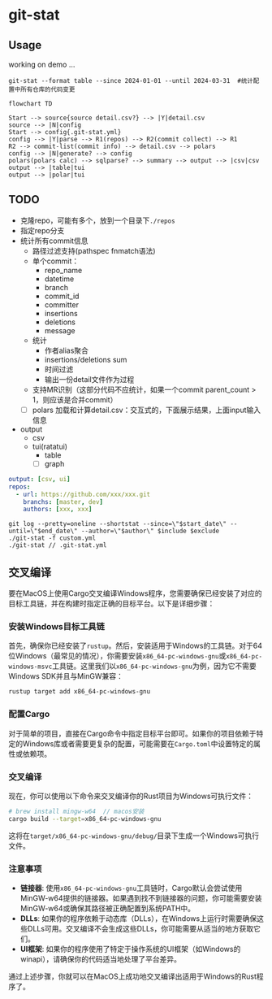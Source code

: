 # git-stat

## Usage

working on demo ...

```shell
git-stat --format table --since 2024-01-01 --until 2024-03-31  #统计配置中所有仓库的代码变更
```


```mermaid
flowchart TD

Start --> source{source detail.csv?} --> |Y|detail.csv
source --> |N|config
Start --> config{.git-stat.yml}
config --> |Y|parse --> R1(repos) --> R2(commit collect) --> R1
R2 --> commit-list(commit info) --> detail.csv --> polars
config --> |N|generate? --> config
polars(polars calc) --> sqlparse? --> summary --> output --> |csv|csv
output --> |table|tui
output --> |polar|tui
```

## TODO

- 克隆repo，可能有多个，放到一个目录下`./repos`
- 指定repo分支
- 统计所有commit信息
  - 路径过滤支持(pathspec fnmatch语法)
  - 单个commit：
    - repo_name
    - datetime
    - branch
    - commit_id
    - committer
    - insertions
    - deletions
    - message
  - 统计
    - 作者alias聚合
    - insertions/deletions sum
    - 时间过滤
    - 输出一份detail文件作为过程
  - 支持MR识别（这部分代码不应统计，如果一个commit parent_count > 1，则应该是合并commit）
  - [ ] polars 加载和计算detail.csv：交互式的，下面展示结果，上面input输入信息
- output
  - csv
  - tui(ratatui)
    - table
    - [ ] graph

```yml
output: [csv, ui]
repos:
  - url: https://github.com/xxx/xxx.git
    branchs: [master, dev]
    authors: [xxx, xxx]
```

```shell
git log --pretty=oneline --shortstat --since=\"$start_date\" --until=\"$end_date\" --author=\"$author\" $include $exclude
./git-stat -f custom.yml
./git-stat // .git-stat.yml
```

## 交叉编译

要在MacOS上使用Cargo交叉编译Windows程序，您需要确保已经安装了对应的目标工具链，并在构建时指定正确的目标平台。以下是详细步骤：

### 安装Windows目标工具链

首先，确保你已经安装了`rustup`。然后，安装适用于Windows的工具链。对于64位Windows（最常见的情况），你需要安装`x86_64-pc-windows-gnu`或`x86_64-pc-windows-msvc`工具链。这里我们以`x86_64-pc-windows-gnu`为例，因为它不需要Windows SDK并且与MinGW兼容：

```sh
rustup target add x86_64-pc-windows-gnu
```

### 配置Cargo

对于简单的项目，直接在Cargo命令中指定目标平台即可。如果你的项目依赖于特定的Windows库或者需要更复杂的配置，可能需要在`Cargo.toml`中设置特定的属性或依赖项。

### 交叉编译

现在，你可以使用以下命令来交叉编译你的Rust项目为Windows可执行文件：

```sh
# brew install mingw-w64  // macos安装
cargo build --target=x86_64-pc-windows-gnu
```

这将在`target/x86_64-pc-windows-gnu/debug/`目录下生成一个Windows可执行文件。

### 注意事项

- **链接器**: 使用`x86_64-pc-windows-gnu`工具链时，Cargo默认会尝试使用MinGW-w64提供的链接器。如果遇到找不到链接器的问题，你可能需要安装MinGW-w64或确保其路径被正确配置到系统PATH中。
- **DLLs**: 如果你的程序依赖于动态库（DLLs），在Windows上运行时需要确保这些DLLs可用。交叉编译不会生成这些DLLs，你可能需要从适当的地方获取它们。
- **UI框架**: 如果你的程序使用了特定于操作系统的UI框架（如Windows的winapi），请确保你的代码适当地处理了平台差异。

通过上述步骤，你就可以在MacOS上成功地交叉编译出适用于Windows的Rust程序了。